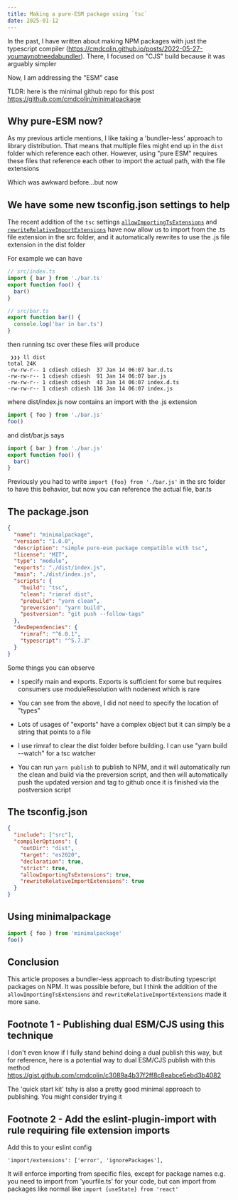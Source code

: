 ```yaml
---
title: Making a pure-ESM package using `tsc`
date: 2025-01-12
---
```


In the past, I have written about making NPM packages with just the typescript
compiler (https://cmdcolin.github.io/posts/2022-05-27-youmaynotneedabundler).
There, I focused on "CJS" build because it was arguably simpler

Now, I am addressing the "ESM" case

TLDR: here is the minimal github repo for this post
https://github.com/cmdcolin/minimalpackage

## Why pure-ESM now?

As my previous article mentions, I like taking a 'bundler-less' approach to
library distribution. That means that multiple files might end up in the `dist`
folder which reference each other. However, using "pure ESM" requires these
files that reference each other to import the actual path, with the file
extensions

Which was awkward before...but now

## We have some new tsconfig.json settings to help

The recent addition of the `tsc` settings
[`allowImportingTsExtensions`](https://www.typescriptlang.org/tsconfig/allowImportingTsExtensions.html)
and
[`rewriteRelativeImportExtensions`](https://devblogs.microsoft.com/typescript/announcing-typescript-5-7/#path-rewriting-for-relative-paths)
have now allow us to import from the .ts file extension in the src folder, and
it automatically rewrites to use the .js file extension in the dist folder

For example we can have

```typescript
// src/index.ts
import { bar } from './bar.ts'
export function foo() {
  bar()
}
```

```typescript
// src/bar.ts
export function bar() {
  console.log('bar in bar.ts')
}
```

then running tsc over these files will produce

```
 ❯❯❯ ll dist
total 24K
-rw-rw-r-- 1 cdiesh cdiesh  37 Jan 14 06:07 bar.d.ts
-rw-rw-r-- 1 cdiesh cdiesh  91 Jan 14 06:07 bar.js
-rw-rw-r-- 1 cdiesh cdiesh  43 Jan 14 06:07 index.d.ts
-rw-rw-r-- 1 cdiesh cdiesh 116 Jan 14 06:07 index.js

```

where dist/index.js now contains an import with the .js extension

```javascript
import { foo } from './bar.js'
foo()
```

and dist/bar.js says

```javascript
import { bar } from './bar.js'
export function foo() {
  bar()
}
```

Previously you had to write `import {foo} from './bar.js'` in the src folder to
have this behavior, but now you can reference the actual file, bar.ts

## The package.json

```json
{
  "name": "minimalpackage",
  "version": "1.0.0",
  "description": "simple pure-esm package compatible with tsc",
  "license": "MIT",
  "type": "module",
  "exports": "./dist/index.js",
  "main": "./dist/index.js",
  "scripts": {
    "build": "tsc",
    "clean": "rimraf dist",
    "prebuild": "yarn clean",
    "preversion": "yarn build",
    "postversion": "git push --follow-tags"
  },
  "devDependencies": {
    "rimraf": "^6.0.1",
    "typescript": "^5.7.3"
  }
}
```

Some things you can observe

- I specify main and exports. Exports is sufficient for some but requires
  consumers use moduleResolution with nodenext which is rare

- You can see from the above, I did not need to specify the location of "types"

- Lots of usages of "exports" have a complex object but it can simply be a
  string that points to a file

- I use rimraf to clear the dist folder before building. I can use "yarn build
  --watch" for a tsc watcher

- You can run `yarn publish` to publish to NPM, and it will automatically run
  the clean and build via the preversion script, and then will automatically
  push the updated version and tag to github once it is finished via the
  postversion script

## The tsconfig.json

```json
{
  "include": ["src"],
  "compilerOptions": {
    "outDir": "dist",
    "target": "es2020",
    "declaration": true,
    "strict": true,
    "allowImportingTsExtensions": true,
    "rewriteRelativeImportExtensions": true
  }
}
```

## Using minimalpackage

```typescript
import { foo } from 'minimalpackage'
foo()
```

## Conclusion

This article proposes a bundler-less approach to distributing typescript
packages on NPM. It was possible before, but I think the addition of the
`allowImportingTsExtensions` and `rewriteRelativeImportExtensions` made it more
sane.

## Footnote 1 - Publishing dual ESM/CJS using this technique

I don't even know if I fully stand behind doing a dual publish this way, but for
reference, here is a potential way to dual ESM/CJS publish with this method
https://gist.github.com/cmdcolin/c3089a4b37f2ff8c8eabce5ebd3b4082

The 'quick start kit' tshy is also a pretty good minimal approach to publishing.
You might consider trying it

## Footnote 2 - Add the eslint-plugin-import with rule requiring file extension imports

Add this to your eslint config

```
'import/extensions': ['error', 'ignorePackages'],
```

It will enforce importing from specific files, except for package names e.g. you
need to import from 'yourfile.ts' for your code, but can import from packages
like normal like `import {useState} from 'react'`
